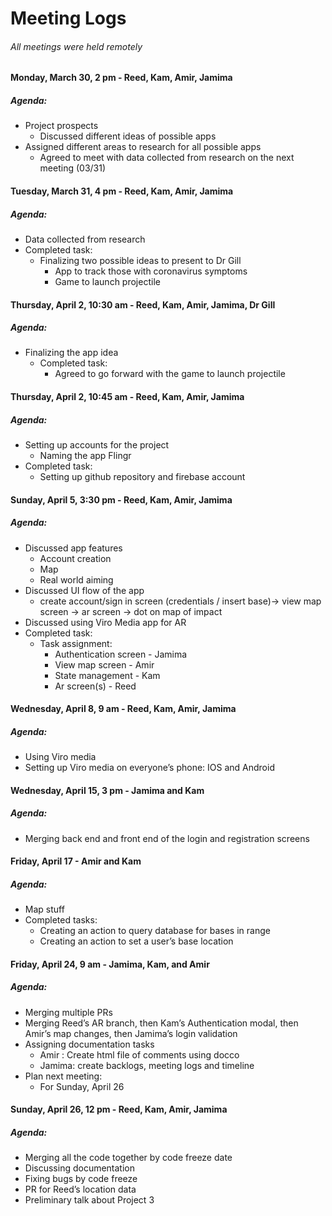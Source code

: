 # Meeting Logs
###### *All meetings were held remotely*



#### Monday, March 30, 2 pm - Reed, Kam, Amir, Jamima
##### Agenda:
  * Project prospects
    * Discussed different ideas of possible apps
  * Assigned different areas to research for all possible apps
    * Agreed to meet with data collected from research on the next meeting (03/31)

####    Tuesday, March 31, 4 pm - Reed, Kam, Amir, Jamima
##### Agenda:
  * Data collected from research
  * Completed task:
    * Finalizing two possible ideas to present to Dr Gill
      * App to track those with coronavirus symptoms
      *  Game to launch projectile

#### Thursday, April 2, 10:30 am - Reed, Kam, Amir, Jamima, Dr Gill
#####  Agenda:
  * Finalizing the app idea
      * Completed task:
          * Agreed to go forward with the game to launch projectile

#### Thursday, April 2, 10:45 am - Reed, Kam, Amir, Jamima
#####  Agenda:
  * Setting up accounts for the project
      * Naming the app Flingr
  * Completed task:
      * Setting up github repository and firebase account

#### Sunday, April 5, 3:30 pm - Reed, Kam, Amir, Jamima
#####  Agenda:
  * Discussed app features
      * Account creation
      * Map
      * Real world aiming
  * Discussed UI flow of the app
      * create account/sign in screen (credentials / insert base)-> view map screen -> ar screen -> dot on map of impact
  * Discussed using Viro Media app for AR
  * Completed task:
    * Task assignment:
        * Authentication screen - Jamima
        * View map screen - Amir
        * State management - Kam
        * Ar screen(s) - Reed

#### Wednesday, April 8, 9 am - Reed, Kam, Amir, Jamima
#####  Agenda:
  *  Using Viro media
  * Setting up Viro media on everyone’s phone: IOS and Android

#### Wednesday, April 15, 3 pm - Jamima and Kam
#####  Agenda:
  * Merging  back end and front end of the login and registration  screens

#### Friday, April 17 - Amir and Kam
#####  Agenda:
  * Map stuff
  * Completed tasks:
    * Creating an action to query database for bases in range
    * Creating an action to set a user’s base location

#### Friday, April 24, 9 am - Jamima, Kam, and Amir
#####  Agenda:
  * Merging multiple PRs
  * Merging Reed’s AR branch, then Kam’s Authentication modal, then Amir’s map changes, then Jamima’s login validation
  * Assigning documentation tasks
    * Amir : Create html file of comments using docco
    * Jamima: create backlogs, meeting logs and timeline
  * Plan next meeting:
    * For Sunday, April 26


#### Sunday, April 26, 12 pm - Reed, Kam, Amir, Jamima
#####  Agenda:
  *  Merging all the code together by code freeze date
  * Discussing documentation
  * Fixing bugs by code freeze
  * PR for Reed’s location data
  * Preliminary talk about Project 3
